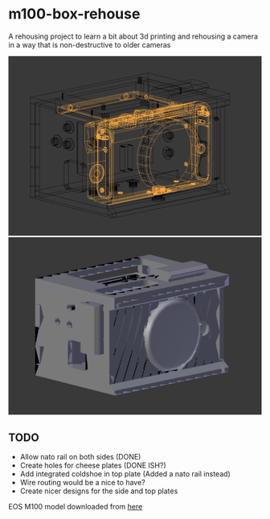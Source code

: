 # m100-box-rehouse

A rehousing project to learn a bit about 3d printing and rehousing a camera in a way that is non-destructive to older cameras

![Architecture](wireframe.png)
![Architecture](primitive.png)

## TODO

* Allow nato rail on both sides (DONE)
* Create holes for cheese plates (DONE ISH?)
* Add integrated coldshoe in top plate (Added a nato rail instead)
* Wire routing would be a nice to have?
* Create nicer designs for the side and top plates 

EOS M100 model downloaded from [here](https://sketchfab.com/3d-models/canon-eos-m100-db4cf8d2c50c4bb7bcf9f6a6b8df3d9e)
